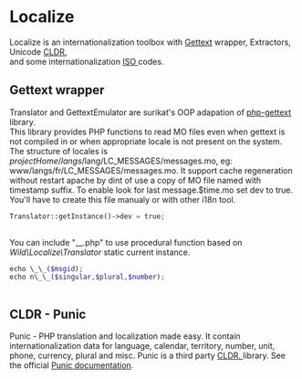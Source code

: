  Localize
=========

 Localize is an internationalization toolbox with [Gettext](https://en.wikipedia.org/wiki/Gettext) wrapper, Extractors, Unicode [ CLDR. ](https://en.wikipedia.org/wiki/Common_Locale_Data_Repository)  
 and some internationalization [ ISO ](https://en.wikipedia.org/wiki/International_Organization_for_Standardization) codes.

Gettext wrapper
---------------

 Translator and GettextEmulator are surikat's OOP adapation of [php-gettext](https://launchpad.net/php-gettext/) library.  
 This library provides PHP functions to read MO files even when gettext is not compiled in or when appropriate locale is not present on the system.   
 The structure of locales is $projectHome/langs/$lang/LC\_MESSAGES/messages.mo, eg: www/langs/fr/LC\_MESSAGES/messages.mo. It support cache regeneration without restart apache by dint of use a copy of MO file named with timestamp suffix. To enable look for last message.$time.mo set dev to true. You'll have to create this file manualy or with other i18n tool. 
```php
Translator::getInstance()->dev = true;  
            
```
   
 You can include "\_\_.php" to use procedural function based on *Wild\\Localize\\Translator* static current instance. 
```php
echo \_\_($msgid);  
echo n\_\_($singular,$plural,$number);  
            
```


CLDR - Punic
------------

 Punic - PHP translation and localization made easy. It contain internationalization data for language, calendar, territory, number, unit, phone, currency, plural and misc. Punic is a third party [ CLDR. ](https://en.wikipedia.org/wiki/Common_Locale_Data_Repository) library. See the official [Punic documentation](http://punic.github.io/).
